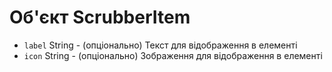 # Об'єкт ScrubberItem

* `label` String - (опціонально) Текст для відображення в елементі
* `icon` String - (опціонально) Зображення для відображення в елементі
